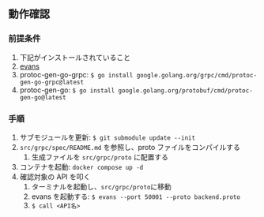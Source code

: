 ## 動作確認

### 前提条件

1. 下記がインストールされていること
1. [evans](https://github.com/ktr0731/evans?tab=readme-ov-file#installation)
1. protoc-gen-go-grpc: `$ go install google.golang.org/grpc/cmd/protoc-gen-go-grpc@latest`
1. protoc-gen-go: `$ go install google.golang.org/protobuf/cmd/protoc-gen-go@latest`

### 手順

1. サブモジュールを更新: `$ git submodule update --init`
1. `src/grpc/spec/README.md` を参照し、proto ファイルをコンパイルする
    1. 生成ファイルを `src/grpc/proto` に配置する
1. コンテナを起動: `docker compose up -d`
1. 確認対象の API を叩く
    1. ターミナルを起動し、`src/grpc/proto`に移動
    2. evans を起動する: `$ evans --port 50001 --proto backend.proto`
    3. `$ call <API名>`
